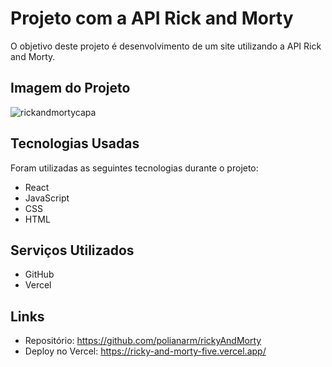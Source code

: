 # Projeto com a API Rick and Morty

O objetivo deste projeto é desenvolvimento de um site utilizando a API Rick and Morty. 

## Imagem do Projeto

![rickandmortycapa](https://github.com/polianarm/rickyAndMorty/assets/110498343/2ecc564b-2e14-4bc3-bc5e-025097d7c13f)

## Tecnologias Usadas

Foram utilizadas as seguintes tecnologias durante o projeto:

* React
* JavaScript
* CSS
* HTML

## Serviços Utilizados

* GitHub
* Vercel
 
## Links

* Repositório: https://github.com/polianarm/rickyAndMorty
* Deploy no Vercel: https://ricky-and-morty-five.vercel.app/
